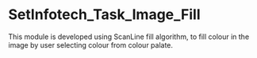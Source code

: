 # SetInfotech_Task_Image_Fill
This module is developed using ScanLine fill algorithm, to fill colour in the image by user selecting colour from colour palate.
